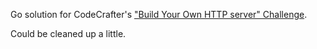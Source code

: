 Go solution for CodeCrafter's ["Build Your Own HTTP server" Challenge](https://app.codecrafters.io/courses/http-server/overview).

Could be cleaned up a little.
